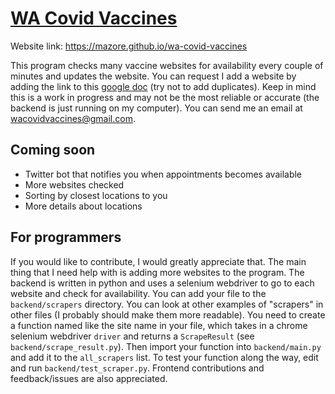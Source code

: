 # [WA Covid Vaccines](https://mazore.github.io/wa-covid-vaccines)

Website link: https://mazore.github.io/wa-covid-vaccines

This program checks many vaccine websites for availability every couple of minutes and updates the website. You can request I add a website by adding the link to this [google doc](https://docs.google.com/document/d/1c29oy3h_LXEAy_7b93bnpQrB5mGDv5UkRzwFqydWe84/edit?usp=sharing) (try not to add duplicates). Keep in mind this is a work in progress and may not be the most reliable or accurate (the backend is just running on my computer). You can send me an email at wacovidvaccines@gmail.com.

## Coming soon
- Twitter bot that notifies you when appointments becomes available
- More websites checked
- Sorting by closest locations to you
- More details about locations

## For programmers

If you would like to contribute, I would greatly appreciate that. The main thing that I need help with is adding more websites to the program. The backend is written in python and uses a selenium webdriver to go to each website and check for availability. You can add your file to the `backend/scrapers` directory. You can look at other examples of "scrapers" in other files (I probably should make them more readable). You need to create a function named like the site name in your file, which takes in a chrome selenium webdriver `driver` and returns a `ScrapeResult` (see `backend/scrape_result.py`). Then import your function into `backend/main.py` and add it to the `all_scrapers` list. To test your function along the way, edit and run `backend/test_scraper.py`. Frontend contributions and feedback/issues are also appreciated.
